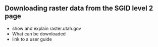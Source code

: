 ## Downloading raster data from the SGID level 2 page
- show and explain raster.utah.gov
- What can be downloaded
- link to a user guide
